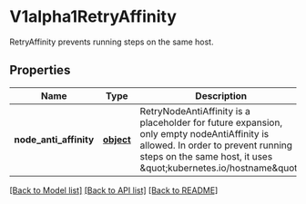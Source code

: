 # V1alpha1RetryAffinity

RetryAffinity prevents running steps on the same host.
## Properties
Name | Type | Description | Notes
------------ | ------------- | ------------- | -------------
**node_anti_affinity** | [**object**](.md) | RetryNodeAntiAffinity is a placeholder for future expansion, only empty nodeAntiAffinity is allowed. In order to prevent running steps on the same host, it uses \&quot;kubernetes.io/hostname\&quot;. | [optional] 

[[Back to Model list]](../README.md#documentation-for-models) [[Back to API list]](../README.md#documentation-for-api-endpoints) [[Back to README]](../README.md)


